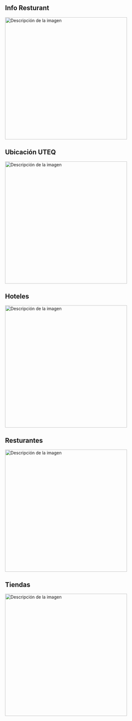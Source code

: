 <p align="center">
  <h2>Info Resturant</h2>
  <img src="https://github.com/JosselynVera/Tarea_googleMaps/assets/151960853/5e9358c1-56d5-44fe-9ff7-97dd7b1ea57e" alt="Descripción de la imagen" width="400">
  <h2>Ubicación UTEQ</h2>
  <img src="https://github.com/JosselynVera/Tarea_googleMaps/assets/151960853/db31c6e6-eb1b-4c14-b149-52590740546e" alt="Descripción de la imagen" width="400">
  <h2>Hoteles</h2>
  <img src="https://github.com/JosselynVera/Tarea_googleMaps/assets/151960853/95c93d17-2bc3-4924-a2ab-803677b2b9b6" alt="Descripción de la imagen" width="400">
  <h2>Resturantes</h2>
  <img src="https://github.com/JosselynVera/Tarea_googleMaps/assets/151960853/ccdda9a7-b388-4695-a292-596445ff9957" alt="Descripción de la imagen" width="400">
  <h2>Tiendas</h2>
  <img src="https://github.com/JosselynVera/Tarea_googleMaps/assets/151960853/e4b69ec7-f836-4d02-a504-18f243f777f5" alt="Descripción de la imagen" width="400">
</p>
